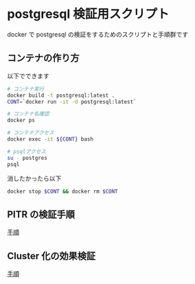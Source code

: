# postgresql 検証用スクリプト

docker で postgresql の検証をするためのスクリプトと手順群です

## コンテナの作り方

以下でできます

```bash
# コンテナ実行
docker build -t postgresql:latest .
CONT=`docker run -it -d postgresql:latest`

# コンテナ名確認
docker ps

# コンテナアクセス
docker exec -it ${CONT} bash

# psqlアクセス
su - postgres
psql
```

消したかったら以下

```bash
docker stop $CONT && docker rm $CONT
```

## PITR の検証手順

[手順](./examples/pitr.md)

## Cluster 化の効果検証

[手順](./examples/cluster.md)

